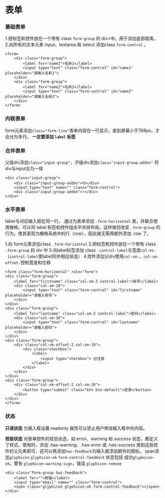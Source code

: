 表单
===================

###  基础表单
1.把标签和控件放在一个带有 class `form-group` 的 div>中。用于添加底部距离。
2.向所有的文本元素 input、textarea 和 select 添加class `form-control` 。

    <form>
    	<div class="form-group">
    		<label for="name1">名称1</label>
    		<input type="text" class="form-control" id="name1" placeholder="请输入名称1">
    	</div>
        <div class="form-group">
    		<label for="name2">名称2</label>
    		<input type="text" class="form-control" id="name2" placeholder="请输入名称2">
    	</div>
    </form>

###  内联表单
form元素添加`class="form-line"`表单内容在一行显示，直到屏幕小于768px，才会分为多行。
**一定要添加 `label` 标签**

###  合并表单
父级div添加`class="input-group"`，子级div添加`class="input-group-addon"`
将div与input合为一体

	<div class="input-group">
		<div class="input-group-addon">の</div>
		<input type="text" name="" class="form-control">
		<div class="input-group-addon">↑</div>
	</div>


###  水平表单
laber与对应输入框在同一行。
通过为表单添加 `.form-horizontal` 类，并联合使用栅格，可以将 label 标签和控件组水平并排布局。这样做将改变 `.form-group` 的行为，使其表现为栅格系统中的行（row），因此就无需再额外添加 .row 了。

1.向 form元素添加class `.form-horizontal`
2.把标签和控件放在一个带有 class `.form-group` 的 div 中
3.向label标签添加 class `.control-label`与宽度`col-ms-`（`control-label`使label同步相应状态）
4.控件添加父div使用`col-sm-`，`col-sm-offset-`控制宽度和位移

    <form class="form-horizontal" role="form">
	<div class="form-group">
		<label for="firstname" class="col-sm-2 control-label">账号</label>
		<div class="col-sm-10">
			<input type="text" class="form-control" id="firstname" placeholder="请输入账号">
		</div>
	</div>
	<div class="form-group">
		<label for="lastname" class="col-sm-2 control-label">密码</label>
		<div class="col-sm-10">
			<input type="text" class="form-control" id="lastname" placeholder="请输入密码">
		</div>
	</div>
	<div class="form-group">
		<div class="col-sm-offset-2 col-sm-10">
			<div class="checkbox">  
				<label>
					<input type="checkbox"> 记住我
				</label>
			</div>
		</div>
	</div>
	<div class="form-group">
		<div class="col-sm-offset-2 col-sm-10">
			<button type="submit" class="btn btn-default">登录</button>
		</div>
	</div>
    </form>

###  状态

**只读状态**
为输入框设置 readonly 属性可以禁止用户修改输入框中的内容。

**校验状态**
对表单控件的校验状态，如 error、warning 和 success 状态，都定义了样式。使用时，添加 .has-warning、.has-error 或 .has-success 类到这些控件的父元素即可，还可以再添加`has-feedback`为输入框添加额外的图标。
span添加`glyphicon` `glyphicon-ok` `form-control-feedback`
状态包括 成功`glyphicon-ok`，警告 `glyphicon-warning-sign`，错误 `glyphicon-remove`

	<div class="form-group has-feedback">
		<label for="">邮箱</label>
		<input type="email" name="" class="form-control">
		<span class="glyphicon glyphicon-ok form-control-feedback"></span>
	</div>



